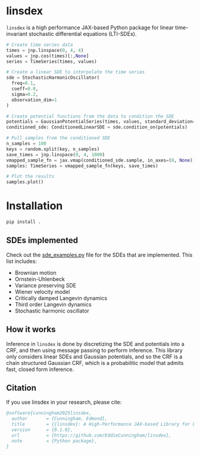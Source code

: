 # linsdex
`linsdex` is a high performance JAX-based Python package for linear time-invariant stochastic differential equations (LTI-SDEs).
```python
# Create time series data
times = jnp.linspace(0, 4, 4)
values = jnp.cos(times)[:,None]
series = TimeSeries(times, values)

# Create a linear SDE to interpolate the time series
sde = StochasticHarmonicOscillator(
  freq=0.1,
  coeff=0.0,
  sigma=0.2,
  observation_dim=1
)

# Create potential functions from the data to condition the SDE
potentials = GaussianPotentialSeries(times, values, standard_deviation=0.1)
conditioned_sde: ConditionedLinearSDE = sde.condition_on(potentials)

# Pull samples from the conditioned SDE
n_samples = 100
keys = random.split(key, n_samples)
save_times = jnp.linspace(0, 4, 1000)
vmapped_sample_fn = jax.vmap(conditioned_sde.sample, in_axes=(0, None))
samples: TimeSeries = vmapped_sample_fn(keys, save_times)

# Plot the results
samples.plot()
```

# Installation

```bash
pip install .
```

## SDEs implemented
Check out the [sde_examples.py](linsdex/sde/sde_examples.py) file for the SDEs that are implemented.  This list includes:

- Brownian motion
- Ornstein-Uhlenbeck
- Variance preserving SDE
- Wiener velocity model
- Critically damped Langevin dynamics
- Third order Langevin dynamics
- Stochastic harmonic oscillator

## How it works
Inference in `linsdex` is done by discretizing the SDE and potentials into a CRF, and then using message passing to perform inference.  This library only considers linear SDEs and Gaussian potentials, and so the CRF is a chain structured Gaussian CRF, which is a probabilitic model that admits fast, closed form inference.

## Citation
If you use linsdex in your research, please cite:

```bibtex
@software{cunningham2025linsdex,
  author       = {Cunningham, Edmond},
  title        = {{linsdex}: A High-Performance JAX-based Library for Linear Time-Invariant Stochastic Differential Equations},
  version      = {0.1.0},
  url          = {https://github.com/EddieCunningham/linsdex},
  note         = {Python package},
}
```